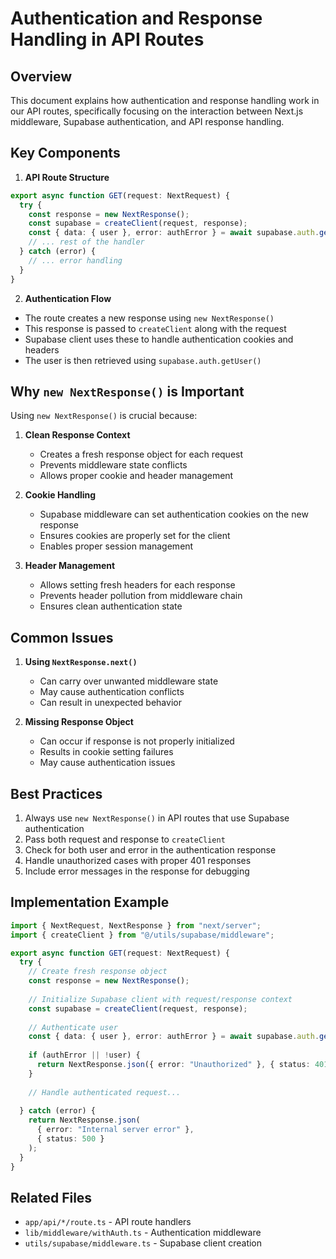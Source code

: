 # Authentication and Response Handling in API Routes

## Overview

This document explains how authentication and response handling work in our API routes, specifically focusing on the interaction between Next.js middleware, Supabase authentication, and API response handling.

## Key Components

1. **API Route Structure**
```typescript
export async function GET(request: NextRequest) {
  try {
    const response = new NextResponse();
    const supabase = createClient(request, response);
    const { data: { user }, error: authError } = await supabase.auth.getUser();
    // ... rest of the handler
  } catch (error) {
    // ... error handling
  }
}
```

2. **Authentication Flow**
- The route creates a new response using `new NextResponse()`
- This response is passed to `createClient` along with the request
- Supabase client uses these to handle authentication cookies and headers
- The user is then retrieved using `supabase.auth.getUser()`

## Why `new NextResponse()` is Important

Using `new NextResponse()` is crucial because:

1. **Clean Response Context**
   - Creates a fresh response object for each request
   - Prevents middleware state conflicts
   - Allows proper cookie and header management

2. **Cookie Handling**
   - Supabase middleware can set authentication cookies on the new response
   - Ensures cookies are properly set for the client
   - Enables proper session management

3. **Header Management**
   - Allows setting fresh headers for each response
   - Prevents header pollution from middleware chain
   - Ensures clean authentication state

## Common Issues

1. **Using `NextResponse.next()`**
   - Can carry over unwanted middleware state
   - May cause authentication conflicts
   - Can result in unexpected behavior

2. **Missing Response Object**
   - Can occur if response is not properly initialized
   - Results in cookie setting failures
   - May cause authentication issues

## Best Practices

1. Always use `new NextResponse()` in API routes that use Supabase authentication
2. Pass both request and response to `createClient`
3. Check for both user and error in the authentication response
4. Handle unauthorized cases with proper 401 responses
5. Include error messages in the response for debugging

## Implementation Example

```typescript
import { NextRequest, NextResponse } from "next/server";
import { createClient } from "@/utils/supabase/middleware";

export async function GET(request: NextRequest) {
  try {
    // Create fresh response object
    const response = new NextResponse();
    
    // Initialize Supabase client with request/response context
    const supabase = createClient(request, response);
    
    // Authenticate user
    const { data: { user }, error: authError } = await supabase.auth.getUser();
    
    if (authError || !user) {
      return NextResponse.json({ error: "Unauthorized" }, { status: 401 });
    }
    
    // Handle authenticated request...
    
  } catch (error) {
    return NextResponse.json(
      { error: "Internal server error" },
      { status: 500 }
    );
  }
}
```

## Related Files

- `app/api/*/route.ts` - API route handlers
- `lib/middleware/withAuth.ts` - Authentication middleware
- `utils/supabase/middleware.ts` - Supabase client creation 